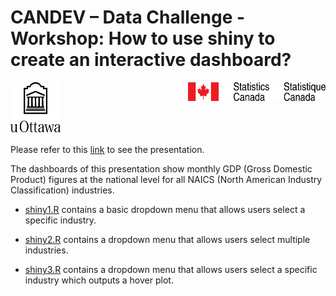 # CANDEV – Data Challenge - Workshop: How to use shiny to create an interactive dashboard?

<img align="left" img src="/images/uottawak.png" width="80" height="80" />

<img align="right" img src="images/stc.png" markdown="1" height="30" width="220" />

<br />
<br />
<br />
<br />
<br />

Please refer to this [link](https://manolo20.github.io/uottawa_presentation/shiny_manual.html) to see the presentation.

The dashboards of this presentation show monthly GDP (Gross Domestic Product) figures at the national level for all NAICS (North American Industry Classification) industries. 

- [shiny1.R](https://github.com/manolo20/uottawa_presentation/blob/master/shiny1.R) contains a basic dropdown menu that allows users select a specific industry.

- [shiny2.R](https://github.com/manolo20/uottawa_presentation/blob/master/shiny2.R) contains a dropdown menu that allows users select multiple industries.

- [shiny3.R](https://github.com/manolo20/uottawa_presentation/blob/master/shiny3.R) contains a dropdown menu that allows users select a specific industry which outputs a hover plot.

